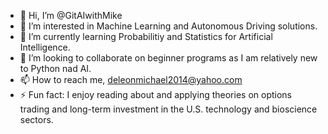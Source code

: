 - 👋 Hi, I’m @GitAIwithMike
- 👀 I’m interested in Machine Learning and Autonomous Driving solutions. 
- 🌱 I’m currently learning Probabilitiy and Statistics for Artificial Intelligence.
- 💞️ I’m looking to collaborate on beginner programs as I am relatively new to Python nad AI.
- 📫 How to reach me, deleonmichael2014@yahoo.com
- ⚡ Fun fact: I enjoy reading about and applying theories on options trading and long-term investment in the U.S. technology and bioscience sectors.

<!---
GitAIwithMike/GitAIwithMike is a ✨ special ✨ repository because its `README.md` (this file) appears on your GitHub profile.
You can click the Preview link to take a look at your changes.
--->

